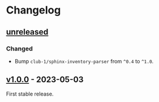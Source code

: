 # Changelog

## [unreleased]

### Changed

- Bump `club-1/sphinx-inventory-parser` from `^0.4` to `^1.0`.

## [v1.0.0] - 2023-05-03

First stable release.

[unreleased]: https://github.com/club-1/flarum-ext-sphinx-glossary/compare/v1.0.0...HEAD
[v1.0.0]: https://github.com/club-1/flarum-ext-sphinx-glossary/releases/tag/v1.0.0
